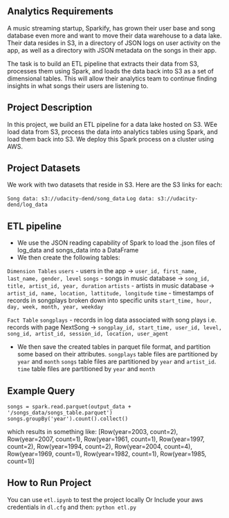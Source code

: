## Analytics Requirements
A music streaming startup, Sparkify, has grown their user base and song database even more and want to move their data warehouse to a data lake. Their data resides in S3, in a directory of JSON logs on user activity on the app, as well as a directory with JSON metadata on the songs in their app.

The task is to build an ETL pipeline that extracts their data from S3, processes them using Spark, and loads the data back into S3 as a set of dimensional tables. This will allow their analytics team to continue finding insights in what songs their users are listening to.

## Project Description
In this project, we build an ETL pipeline for a data lake hosted on S3. WEe load data from S3, process the data into analytics tables using Spark, and load them back into S3. We deploy this Spark process on a cluster using AWS.

## Project Datasets
We work with two datasets that reside in S3. Here are the S3 links for each:

`Song data: s3://udacity-dend/song_data`
`Log data: s3://udacity-dend/log_data`

## ETL pipeline
- We use the JSON reading capability of Spark to load the .json files of log_data and songs_data into a DataFrame
- We then create the following tables:

`Dimension Tables`
`users` - users in the app -> `user_id, first_name, last_name, gender, level`
`songs` - songs in music database -> `song_id, title, artist_id, year, duration`
`artists` - artists in music database -> `artist_id, name, location, lattitude, longitude`
`time` - timestamps of records in songplays broken down into specific units `start_time, hour, day, week, month, year, weekday`

`Fact Table`
`songplays` - records in log data associated with song plays i.e. records with page NextSong -> `songplay_id, start_time, user_id, level, song_id, artist_id, session_id, location, user_agent`

- We then save the created tables in parquet file format, and partition some based on their attributes.
`songplays` table files are partitioned by `year` and `month`
`songs` table files are partitioned by `year` and `artist_id`. 
`time` table files are partitioned by `year` and `month`

## Example Query
`songs = spark.read.parquet(output_data + '/songs_data/songs_table.parquet')    
songs.groupBy('year').count().collect()`

which results in something like:
[Row(year=2003, count=2),
 Row(year=2007, count=1),
 Row(year=1961, count=1),
 Row(year=1997, count=2),
 Row(year=1994, count=2),
 Row(year=2004, count=4),
 Row(year=1969, count=1),
 Row(year=1982, count=1),
 Row(year=1985, count=1)]
 
## How to Run Project
You can use `etl.ipynb` to test the project locally
Or
Include your aws credentials in `dl.cfg` and then: 
`python etl.py`